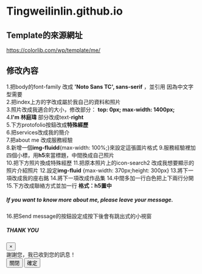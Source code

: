 # Tingweilinlin.github.io
## Template的來源網址  
https://colorlib.com/wp/template/me/  
## 修改內容  
1.把body的font-family 改成 **'Noto Sans TC', sans-serif** ，並引用 **<link href="https://fonts.googleapis.com/css?family=Noto+Sans+TC&display=swap" rel="stylesheet">** 因為中文字型需要  
2.把index上方的字改成屬於我自己的資料和照片  
3.照片改成我適合的大小，修改部分： **top: 0px; max-width: 1400px;**  
4.**I'm 林庭瑋** 部分改成text-**right**  
5.下方protofolio按鈕改成**特殊經歷**  
6.把services改成我的簡介  
7.把about me 改成服務經驗  
8.新增一個**img-fluidd**{max-width: 100%;}來設定這張圖片格式
9.服務經驗裡加四個小標，用**h5**來當標題，中間換成自己照片  
10.把下方照片換成特殊經歷
11.把原本照片上的icon-search2 改成我想要顯示的照片介紹照片
12.設定**img-fluid** {max-width: 370px;height: 300px}
13.將下一項改成我的座右銘
14.將下一項改成作品集
14.中間多加一行白色把上下兩行分開
15.下方改成聯絡方式並加一行 **格式：h5置中**<h5 class="text-center ">If you want to know more about me, please leave your message.</h5>
16.把Send message的按鈕設定成按下後會有跳出式的小視窗
<h5 class="modal-title" id="exampleModalLabel">THANK YOU</h5>
<button type="button" class="close" data-dismiss="modal" aria-label="Close"><span aria-hidden="true">&times;</span></button><div class="modal-body">謝謝您，我已收到您的訊息！</div>
<div class="modal-footer"> <button type="button" class="btn btn-secondary" data-dismiss="modal">關閉</button>
<button type="button" class="btn btn-primary" data-dismiss="modal">確定</button></div>
